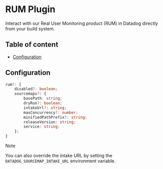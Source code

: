 # RUM Plugin <!-- #omit in toc -->

Interact with our Real User Monitoring product (RUM) in Datadog directly from your build system.

<!-- The title and the following line will both be added to the root README.md  -->

## Table of content <!-- #omit in toc -->

<!-- This is auto generated with yarn cli integrity -->

<!-- #toc -->
-   [Configuration](#configuration)
<!-- #toc -->

## Configuration

```ts
rum?: {
    disabled?: boolean;
    sourcemaps?: {
        basePath: string;
        dryRun?: boolean;
        intakeUrl?: string;
        maxConcurrency?: number;
        minifiedPathPrefix?: string;
        releaseVersion: string;
        service: string;
    };
}
```

> [!NOTE]
> You can also override the intake URL by setting the `DATADOG_SOURCEMAP_INTAKE_URL` environment variable.
